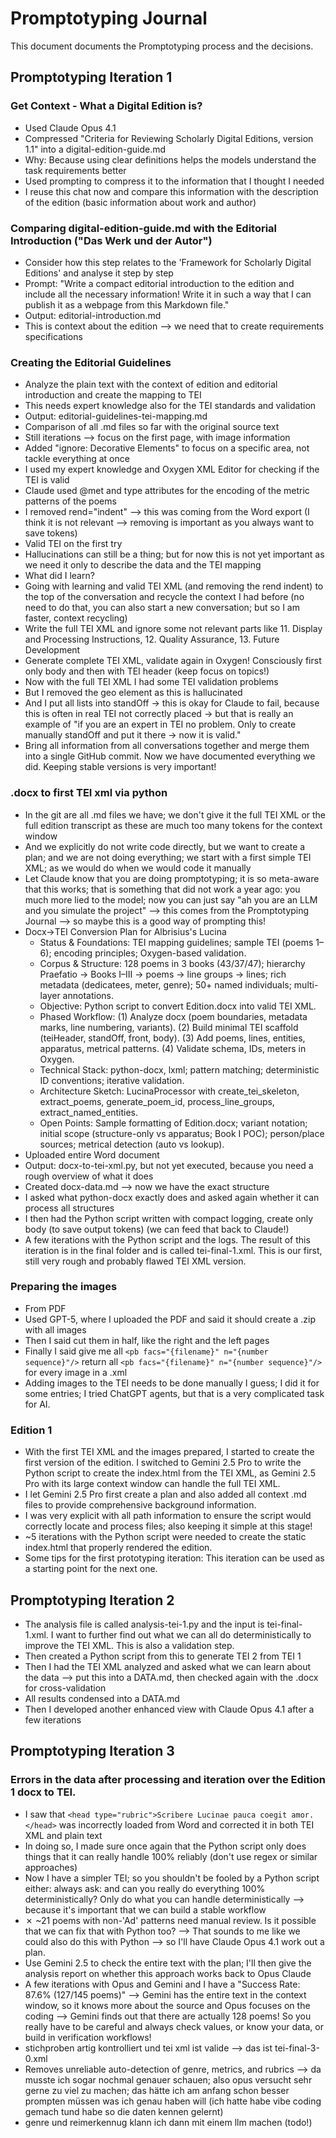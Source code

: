 # Promptotyping Journal

This document documents the Promptotyping process and the decisions.

## Promptotyping Iteration 1

### Get Context - What a Digital Edition is?

* Used Claude Opus 4.1
* Compressed "Criteria for Reviewing Scholarly Digital Editions, version 1.1" into a digital-edition-guide.md
* Why: Because using clear definitions helps the models understand the task requirements better
* Used prompting to compress it to the information that I thought I needed
* I reuse this chat now and compare this information with the description of the edition (basic information about work and author)

### Comparing digital-edition-guide.md with the Editorial Introduction ("Das Werk und der Autor")

* Consider how this step relates to the 'Framework for Scholarly Digital Editions' and analyse it step by step
* Prompt: "Write a compact editorial introduction to the edition and include all the necessary information! Write it in such a way that I can publish it as a webpage from this Markdown file."
* Output: editorial-introduction.md
* This is context about the edition --> we need that to create requirements specifications

### Creating the Editorial Guidelines

* Analyze the plain text with the context of edition and editorial introduction and create the mapping to TEI
* This needs expert knowledge also for the TEI standards and validation
* Output: editorial-guidelines-tei-mapping.md
* Comparison of all .md files so far with the original source text
* Still iterations --> focus on the first page, with image information
* Added "ignore: Decorative Elements" to focus on a specific area, not tackle everything at once
* I used my expert knowledge and Oxygen XML Editor for checking if the TEI is valid
* Claude used @met and type attributes for the encoding of the metric patterns of the poems
* I removed rend="indent" --> this was coming from the Word export (I think it is not relevant --> removing is important as you always want to save tokens)
* Valid TEI on the first try
* Hallucinations can still be a thing; but for now this is not yet important as we need it only to describe the data and the TEI mapping
* What did I learn?
* Going with learning and valid TEI XML (and removing the rend indent) to the top of the conversation and recycle the context I had before (no need to do that, you can also start a new conversation; but so I am faster, context recycling)
* Write the full TEI XML and ignore some not relevant parts like 11. Display and Processing Instructions, 12. Quality Assurance, 13. Future Development
* Generate complete TEI XML, validate again in Oxygen! Consciously first only body and then with TEI header (keep focus on topics!)
* Now with the full TEI XML I had some TEI validation problems
* But I removed the geo element as this is hallucinated
* And I put all lists into standOff → this is okay for Claude to fail, because this is often in real TEI not correctly placed → but that is really an example of "if you are an expert in TEI no problem. Only to create manually standOff and put it there → now it is valid."
* Bring all information from all conversations together and merge them into a single GitHub commit. Now we have documented everything we did. Keeping stable versions is very important!

### .docx to first TEI xml via python

* In the git are all .md files we have; we don't give it the full TEI XML or the full edition transcript as these are much too many tokens for the context window
* And we explicitly do not write code directly, but we want to create a plan; and we are not doing everything; we start with a first simple TEI XML; as we would do when we would code it manually
* Let Claude know that you are doing promptotyping; it is so meta-aware that this works; that is something that did not work a year ago: you much more lied to the model; now you can just say "ah you are an LLM and you simulate the project" --> this comes from the Promptotyping Journal --> so maybe this is a good way of prompting this!
* Docx→TEI Conversion Plan for Albrisius's Lucina
  * Status & Foundations: TEI mapping guidelines; sample TEI (poems 1–6); encoding principles; Oxygen-based validation.
  * Corpus & Structure: 128 poems in 3 books (43/37/47); hierarchy Praefatio → Books I–III → poems → line groups → lines; rich metadata (dedicatees, meter, genre); 50+ named individuals; multi-layer annotations.
  * Objective: Python script to convert Edition.docx into valid TEI XML.
  * Phased Workflow: (1) Analyze docx (poem boundaries, metadata marks, line numbering, variants). (2) Build minimal TEI scaffold (teiHeader, standOff, front, body). (3) Add poems, lines, entities, apparatus, metrical patterns. (4) Validate schema, IDs, meters in Oxygen.
  * Technical Stack: python-docx, lxml; pattern matching; deterministic ID conventions; iterative validation.
  * Architecture Sketch: LucinaProcessor with create_tei_skeleton, extract_poems, generate_poem_id, process_line_groups, extract_named_entities.
  * Open Points: Sample formatting of Edition.docx; variant notation; initial scope (structure-only vs apparatus; Book I POC); person/place sources; metrical detection (auto vs lookup).
* Uploaded entire Word document
* Output: docx-to-tei-xml.py, but not yet executed, because you need a rough overview of what it does
* Created docx-data.md --> now we have the exact structure
* I asked what python-docx exactly does and asked again whether it can process all structures
* I then had the Python script written with compact logging, create only body (to save output tokens) (we can feed that back to Claude!)
* A few iterations with the Python script and the logs. The result of this iteration is in the final folder and is called tei-final-1.xml. This is our first, still very rough and probably flawed TEI XML version.

### Preparing the images

* From PDF
* Used GPT-5, where I uploaded the PDF and said it should create a .zip with all images
* Then I said cut them in half, like the right and the left pages
* Finally I said give me all `<pb facs="{filename}" n="{number sequence}"/>` return all `<pb facs="{filename}" n="{number sequence}"/>` for every image in a .xml
* Adding images to the TEI needs to be done manually I guess; I did it for some entries; I tried ChatGPT agents, but that is a very complicated task for AI.

### Edition 1

* With the first TEI XML and the images prepared, I started to create the first version of the edition. I switched to Gemini 2.5 Pro to write the Python script to create the index.html from the TEI XML, as Gemini 2.5 Pro with its large context window can handle the full TEI XML.
* I let Gemini 2.5 Pro first create a plan and also added all context .md files to provide comprehensive background information.
* I was very explicit with all path information to ensure the script would correctly locate and process files; also keeping it simple at this stage!
* ~5 iterations with the Python script were needed to create the static index.html that properly rendered the edition.
* Some tips for the first prototyping iteration: This iteration can be used as a starting point for the next one.

## Promptotyping Iteration 2

* The analysis file is called analysis-tei-1.py and the input is tei-final-1.xml. I want to further find out what we can all do deterministically to improve the TEI XML. This is also a validation step.
* Then created a Python script from this to generate TEI 2 from TEI 1
* Then I had the TEI XML analyzed and asked what we can learn about the data --> put this into a DATA.md, then checked again with the .docx for cross-validation
* All results condensed into a DATA.md
* Then I developed another enhanced view with Claude Opus 4.1 after a few iterations

## Promptotyping Iteration 3

### Errors in the data after processing and iteration over the Edition 1 docx to TEI.

* I saw that `<head type="rubric">Scribere Lucinae pauca coegit amor.</head>` was incorrectly loaded from Word and corrected it in both TEI XML and plain text
* In doing so, I made sure once again that the Python script only does things that it can really handle 100% reliably (don't use regex or similar approaches)
* Now I have a simpler TEI; so you shouldn't be fooled by a Python script either: always ask: and can you really do everything 100% deterministically? Only do what you can handle deterministically --> because it's important that we can build a stable workflow
* ✗ ~21 poems with non-'Ad' patterns need manual review. Is it possible that we can fix that with Python too? --> That sounds to me like we could also do this with Python --> so I'll have Claude Opus 4.1 work out a plan.
* Use Gemini 2.5 to check the entire text with the plan; I'll then give the analysis report on whether this approach works back to Opus Claude
* A few iterations with Opus and Gemini and I have a "Success Rate: 87.6% (127/145 poems)" --> Gemini has the entire text in the context window, so it knows more about the source and Opus focuses on the coding --> Gemini finds out that there are actually 128 poems! So you really have to be careful and always check values, or know your data, or build in verification workflows!
* stichproben artig kontrolliert und tei xml ist valide --> das ist tei-final-3-0.xml
* Removes unreliable auto-detection of genre, metrics, and rubrics --> da musste ich sogar nochmal genauer schauen; also opus versucht sehr gerne zu viel zu machen; das hätte ich am anfang schon besser prompten müssen was ich genau haben will (ich hatte habe vibe coding gemach tund habe so die daten kennen gelernt)
* genre und reimerkennug klann ich dann mit einem llm machen (todo!)